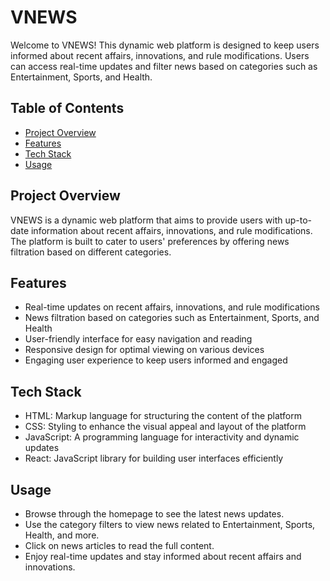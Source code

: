 # VNEWS

Welcome to VNEWS! This dynamic web platform is designed to keep users informed about recent affairs, innovations, and rule modifications. Users can access real-time updates and filter news based on categories such as Entertainment, Sports, and Health.

## Table of Contents

- [Project Overview](#project-overview)
- [Features](#features)
- [Tech Stack](#tech-stack)
- [Usage](#usage)

## Project Overview

VNEWS is a dynamic web platform that aims to provide users with up-to-date information about recent affairs, innovations, and rule modifications. The platform is built to cater to users' preferences by offering news filtration based on different categories.

## Features

- Real-time updates on recent affairs, innovations, and rule modifications
- News filtration based on categories such as Entertainment, Sports, and Health
- User-friendly interface for easy navigation and reading
- Responsive design for optimal viewing on various devices
- Engaging user experience to keep users informed and engaged

## Tech Stack

- HTML: Markup language for structuring the content of the platform
- CSS: Styling to enhance the visual appeal and layout of the platform
- JavaScript: A programming language for interactivity and dynamic updates
- React: JavaScript library for building user interfaces efficiently

## Usage
- Browse through the homepage to see the latest news updates.
- Use the category filters to view news related to Entertainment, Sports, Health, and more.
- Click on news articles to read the full content.
- Enjoy real-time updates and stay informed about recent affairs and innovations.
